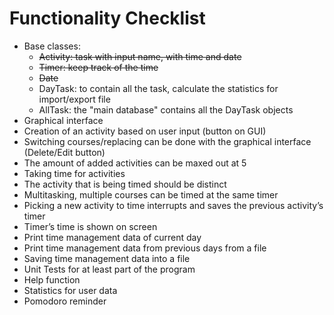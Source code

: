 # Functionality Checklist

- Base classes:
    - ~~Activity: task with input name, with time and date~~
    - ~~Timer: keep track of the time~~
    - ~~Date~~
    - DayTask: to contain all the task, calculate the statistics for import/export file
    - AllTask: the "main database" contains all the DayTask objects
- Graphical interface
- Creation of an activity based on user input (button on GUI)
- Switching courses/replacing can be done with the graphical interface (Delete/Edit button)
- The amount of added activities can be maxed out at 5
- Taking time for activities
- The activity that is being timed should be distinct 
- Multitasking, multiple courses can be timed at the same timer
- Picking a new activity to time interrupts and saves the previous activity’s timer
- Timer’s time is shown on screen
- Print time management data of current day
- Print time management data from previous days from a file
- Saving time management data into a file
- Unit Tests for at least part of the program
- Help function
- Statistics for user data
- Pomodoro reminder
